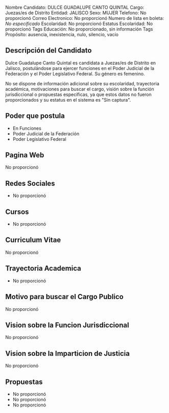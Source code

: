 Nombre Candidato: DULCE GUADALUPE CANTO QUINTAL
Cargo: Juezas/es de Distrito
Entidad: JALISCO
Sexo: MUJER
Telefono: No proporcionó
Correo Electronico: No proporcionó
Numero de lista en boleta: *No especificado*
Escolaridad: No proporcionó
Estatus Escolaridad: No proporcionó
Tags Educación: No proporcionado, sin información
Tags Propósito: ausencia, inexistencia, nulo, silencio, vacío


## Descripción del Candidato 

Dulce Guadalupe Canto Quintal es candidata a Juezas/es de Distrito en Jalisco, postulándose para ejercer funciones en el Poder Judicial de la Federación y el Poder Legislativo Federal. Su género es femenino.

No se dispone de información adicional sobre su escolaridad, trayectoria académica, motivaciones para buscar el cargo, visión sobre la función jurisdiccional o propuestas específicas, ya que estos datos no fueron proporcionados y su estatus en el sistema es "Sin captura".


## Poder que postula

- En Funciones
- Poder Judicial de la Federación
- Poder Legislativo Federal


## Pagina Web

No proporcionó


## Redes Sociales

- No proporcionó


## Cursos

- No proporcionó


## Curriculum Vitae

No proporcionó


## Trayectoria Academica

- No proporcionó


## Motivo para buscar el Cargo Publico

No proporcionó


## Vision sobre la Funcion Jurisdiccional

No proporcionó


## Vision sobre la Imparticion de Justicia

No proporcionó


## Propuestas

- No proporcionó
- No proporcionó
- No proporcionó

